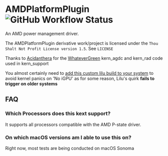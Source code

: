 # AMDPlatformPlugin ![GitHub Workflow Status](https://img.shields.io/github/actions/workflow/status/NootInc/AMDPlatformPlugin/main.yml?branch=master&logo=github&style=for-the-badge)

An AMD power management driver.

The AMDPlatformPlugin derivative work/project is licensed under the `Thou Shalt Not Profit License version 1.5`. See `LICENSE`

Thanks to [Acidanthera](https://github.com/acidanthera) for the [WhateverGreen](https://github.com/acidanthera/WhateverGreen) kern_agdc and kern_rad code used in kern_support

You almost certainly need to [add this custom lilu build to your system](https://github.com/Zorm-Industries/Lilu) to avoid kernel panics on 'No iGPU' as for some reason, Lilu's quirk **fails to trigger on older systems**

## FAQ

### Which Processors does this kext support?

It supports all processors compatible with the AMD P-state driver.

### On which macOS versions am I able to use this on?

Right now, most tests are being conducted on macOS Sonoma
